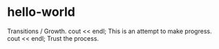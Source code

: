 # hello-world
Transitions / Growth.
cout << endl;
This is an attempt to make progress.
cout << endl;
Trust the process. 
